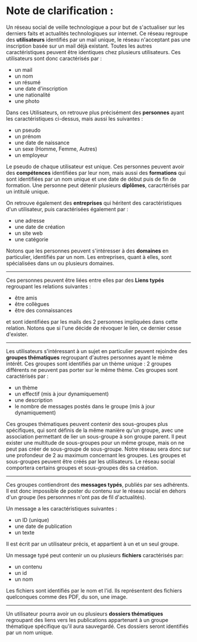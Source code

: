 # Note de clarification :

Un réseau social de veille technologique a pour but de s'actualiser sur les derniers faits et actualités technologiques sur internet. Ce réseau regroupe des **utilisateurs** identifiés par un mail unique, le réseau n'acceptant pas une inscription basée sur un mail déjà existant. Toutes les autres caractéristiques peuvent être identiques chez plusieurs utilisateurs. Ces utilisateurs sont donc caractérisés par :

- un mail
- un nom
- un résumé
- une date d'inscription
- une nationalité
- une photo

Dans ces Utilisateurs, on retrouve plus précisément des **personnes** ayant les caractéristiques ci-dessus, mais aussi les suivantes :

- un pseudo
- un prénom
- une date de naissance
- un sexe (Homme, Femme, Autres)
- un employeur

Le pseudo de chaque utilisateur est unique.
Ces personnes peuvent avoir des **compétences** identifiées par leur nom, mais aussi des **formations** qui sont identifiées par un nom unique et une date de début puis de fin de formation. Une personne peut détenir plusieurs **diplômes**, caracrtérisés par un intitulé unique.

On retrouve également des **entreprises** qui héritent des caractéristiques d'un utilisateur, puis caractérisées également par :

- une adresse
- une date de création
- un site web
- une catégorie

Notons que les personnes peuvent s'intéresser à des **domaines** en particulier, identifiés par un nom. Les entreprises, quant à elles, sont spécialisées dans un ou plusieurs domaines.

-----------------

Ces personnes peuvent être liées entre elles par des **Liens typés** regroupant les relations suivantes :
- être amis
- être collègues
- être des connaissances

et sont identifiées par les mails des 2 personnes impliquées dans cette relation. Notons que si l'une décide de révoquer le lien, ce dernier cesse d'exister.

-----------------

Les utilisateurs s'intéressant à un sujet en particulier peuvent rejoindre des **groupes thématiques** regroupant d'autres personnes ayant le même intérêt. Ces groupes sont identifiés par un thème unique : 2 groupes différents ne peuvent pas porter sur le même thème. Ces groupes sont caractérisés par :
- un thème
- un effectif (mis à jour dynamiquement)
- une description
- le nombre de messages postés dans le groupe (mis à jour dynamiquement)

Ces groupes thématiques peuvent contenir des sous-groupes plus spécifiques, qui sont définis de la même manière qu'un groupe, avec une association permettant de lier un sous-groupe à son groupe parent. Il peut exister une multitude de sous-groupes pour un même groupe, mais on ne peut pas créer de sous-groupe de sous-groupe. Notre réseau sera donc sur une profondeur de 2 au maximum concernant les groupes. Les groupes et sous-groupes peuvent être créés par les utilisateurs. Le réseau social comportera certains groupes et sous-groupes dès sa création.

-----------------

Ces groupes contiendront des **messages typés**, publiés par ses adhérents. Il est donc impossible de poster du contenu sur le réseau social en dehors d'un groupe (les personnnes n'ont pas de fil d'actualités).

Un message a les caractéristiques suivantes :
- un ID (unique)
- une date de publication
- un texte

Il est écrit par un utilisateur précis, et appartient à un et un seul groupe.

Un message typé peut contenir un ou plusieurs  **fichiers** caractérisés par:
- un contenu
- un id
- un nom

Les fichiers sont identifiés par le nom et l'id. Ils représentent des fichiers quelconques comme des PDF, du son, une image.

-----------------

Un utilisateur pourra avoir un ou plusieurs **dossiers thématiques** regroupant des liens vers les publications appartenant à un groupe thématique spécifique qu'il aura sauvegardé. Ces dossiers seront identifiés par un nom unique.
